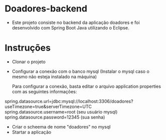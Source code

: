 # Doadores-backend

- Este projeto consiste no backend da aplicação doadores e foi desenvolvido com Spring Boot Java utilizando o Eclipse.

# Instruções

- Clonar o projeto
- Configurar a conexão com o banco mysql (Instalar o mysql caso o mesmo não esteja instalado na máquina)
  
  Para configurar a conexão, basta editar o arquivo application properties com as seguintes informações:
   
spring.datasource.url=jdbc:mysql://localhost:3306/doadores?useTimezone=true&serverTimezone=UTC
spring.datasource.username=root (seu usuário mysql)
spring.datasource.password=12345 (sua senha)
   
- Criar o scheema de nome "doadores" no mysql
- Startar a aplicação
